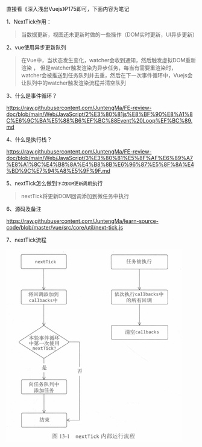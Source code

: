 直接看《深入浅出Vuejs》P175即可，下面内容为笔记

1、NextTick作用：

> 当数据更新，视图还未更新时做的一些操作（DOM实时更新，UI异步更新）

2、vue使用异步更新队列

> 在Vue中，当状态发生变化，watcher会收到通知，然后触发虚拟DOM重新渲染 ， 但是watcher触发渲染为异步任务，每当有需要重渲染时，watcher会被推送到任务队列并去重，然后在下一次事件循环中，Vuejs会让队列中的watcher触发渲染流程并清空队列

3、什么是事件循环？

https://raw.githubusercontent.com/JuntengMa/FE-review-doc/blob/main/Web/JavaScript/2%E3%80%81js%E8%BF%90%E8%A1%8C%E6%9C%BA%E5%88%B6%EF%BC%88Event%20Loop%EF%BC%89.md

4、什么是执行栈？

https://raw.githubusercontent.com/JuntengMa/FE-review-doc/blob/main/Web/JavaScript/3%E3%80%81%E5%8F%AF%E6%89%A7%E8%A1%8C%E4%B8%8A%E4%B8%8B%E6%96%87%E5%8F%8A%E4%BD%9C%E7%94%A8%E5%9F%9F.md

5、nextTick怎么做到`下次DOM更新周期`执行

> nextTick将更新DOM回调添加到微任务中执行

6、源码及备注

https://raw.githubusercontent.com/JuntengMa/learn-source-code/blob/master/vue/src/core/util/next-tick.js

7、nextTick流程

<img src="https://raw.githubusercontent.com/JuntengMa/image/master/image-20220214212138773.png" alt="image-20220214212138773" style="zoom:50%;" />